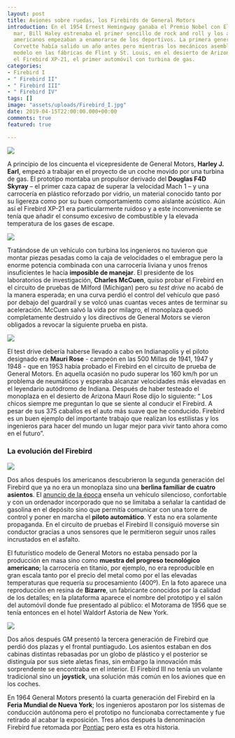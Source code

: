 ```yaml
---
layout: post
title: Aviones sobre ruedas, los Firebirds de General Motors
introduction: En el 1954 Ernest Hemingway ganaba el Premio Nobel con El viejo y el
  mar, Bill Haley estrenaba el primer sencillo de rock and roll y los automovilistas
  americanos empezaban a enamorarse de los deportivos. La primera generación del Chevrolet
  Corvette había salido un año antes pero mientras los mecánicos asemblaban el icónico
  modelo en las fábricas de Flint y St. Louis, en el desierto de Arizona se testaba
  el Firebird XP-21, el primer automóvil con turbina de gas.
categories:
- Firebird I
- " Firebird II"
- " Firebird III"
- " Firebird IV"
tags: []
image: "assets/uploads/Firebird_I.jpg"
date: 2019-04-15T22:00:00.000+00:00
comments: true
featured: true

---
```

<img src="https://images-na.ssl-images-amazon.com/images/I/31hVFneC2ML.jpg" class="responsive-img center">

A principio de los cincuenta el vicepresidente de General Motors, **Harley J. Earl**, empezó a trabajar en el proyecto de un coche movido por una turbina de gas. El prototipo montaba un propulsor derivado del **Douglas F4D Skyray** – el primer caza capaz de superar la velocidad Mach 1 – y una carrocería en plástico reforzado por vidrio, un material conocido tanto por su ligereza como por su buen comportamiento como aislante acústico. Aún así el Firebird XP-21 era particularmente ruidoso y a este inconveniente se tenía que añadir el consumo excesivo de combustible y la elevada temperatura de los gases de escape.

<img src="https://images-na.ssl-images-amazon.com/images/I/316HXnCrSOL.jpg" class="responsive-img center">

Tratándose de un vehículo con turbina los ingenieros no tuvieron que montar piezas pesadas como la caja de velocidades o el embrague pero la enorme potencia combinada con una carrocería liviana y unos frenos insuficientes le hacía **imposible de manejar**. El presidente de los laboratorios de investigación, **Charles McCuen**, quiso probar el Firebird en el circuito de pruebas de Milford (Michigan) pero su _test drive_ no acabó de la manera esperada; en una curva perdió el control del vehículo que pasó por debajo del guardrail y se volcó unas cuantas veces antes de terminar su aceleración. McCuen salvó la vida por milagro, el monoplaza quedó completamente destruido y los directivos de General Motors se vieron obligados a revocar la siguiente prueba en pista.

<img src="https://images-na.ssl-images-amazon.com/images/I/41hypRQUT-L.jpg" class="responsive-img center">

El test drive debería haberse llevado a cabo en Indianapolis y el piloto designado era **Mauri Rose** - campeón en las 500 Millas de 1941, 1947 y 1948 - que en 1953 había probado el Firebird en el circuito de prueba de General Motors. En aquella ocasión no pudo superar los 160 km/h por un problema de neumáticos y esperaba alcanzar velocidades más elevadas en el leyendario autódromo de Indiana. Después de haber testeado el monoplaza en el desierto de Arizona Mauri Rose dijo lo siguiente: “ Los chicos siempre me preguntan lo que se siente al conducir el Firebird. A pesar de sus 375 caballos es el auto más suave que he conducido. Firebird es un buen ejemplo del importante trabajo que realizan los estilistas y los ingenieros para hacer del mundo un lugar mejor para vivir tanto ahora como en el futuro”.

### La evolución del Firebird

<img src="https://images-na.ssl-images-amazon.com/images/I/41TfDSqPHjL.jpg" class="responsive-img center">

Dos años después los americanos descubrieron la segunda generación del Firebird que ya no era un monoplaza sino una **berlina familiar de cuatro asientos**. El [anuncio de la época](https://www.youtube.com/watch?v=sAygxRRflUI "Firebird II") enseña un vehículo silencioso, confortable y con un ordenador incorporado que no se limitaba a señalar la cantidad de gasolina en el depósito sino que permitía comunicar con una torre de control y poner en marcha el **piloto automático**. Y esta no era solamente propaganda. En el circuito de pruebas el Firebird II consiguió moverse sin conductor gracias a unos sensores que le permitieron seguir unos raíles incrustados en el asfalto.

El futurístico modelo de General Motors no estaba pensado por la producción en masa sino como **muestra del progreso tecnológico americano**; la carrocería en titanio, por ejemplo, no era reproducible en gran escala tanto por el precio del metal como por el las elevadas temperaturas que requería su procesamiento (400º). En la foto aparece una reproducción en resina de **Bizarre**, un fabricante conocidos por la calidad de los detalles; en la plataforma aparece el nombre del prototipo y el salón del automóvil donde fue presentado al público: el Motorama de 1956 que se tenía entonces en el hotel Waldorf Astoria de New York.

<img src="https://images-na.ssl-images-amazon.com/images/I/41Hwm%2BnH9vL.jpg" class="responsive-img center">

Dos años después GM presentó la tercera generación de Firebird que perdió dos plazas y el frontal puntiagudo. Los asientos estaban en dos cabinas distintas rebasadas por un globo de plástico y el posterior se distinguía por sus siete aletas finas, sin embargo la innovación más sorprendente se encontraba en el interior. El Firebird III no tenía un volante tradicional sino un **joystick**, una solución más común en los aviones que en los coches.

En 1964 General Motors presentó la cuarta generación del Firebird en la **Feria Mundial de Nueva York**; los ingenieros apostaron por los sistemas de conducción autónoma pero el prototipo no funcionaba correctamente y fue retirado al acabar la exposición. Tres años después la denominación Firebird fue retomada por [Pontiac](https://www.amazon.es/Welly-Pontiac-Firebird-color-22502bl/dp/B014WCGWHQ/ref=sr_1_5?__mk_es_ES=%C3%85M%C3%85%C5%BD%C3%95%C3%91&keywords=pontiac+firebird+1967&qid=1559748097&refinements=p_n_availability%3A831279031&rnid=831270031&s=toys&sr=1-5 "Pontiac Firebird") pero esta es otra historia.